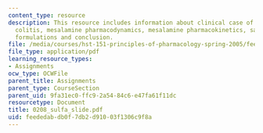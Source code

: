 ```yaml
---
content_type: resource
description: This resource includes information about clinical case of ulcerative
  colitis, mesalamine pharmacodynamics, mesalamine pharmacokinetics, safer mesalamine
  formulations and conclusion.
file: /media/courses/hst-151-principles-of-pharmacology-spring-2005/feededabdb0f7db2d91003f1306c9f8a_0208_sulfa_slide.pdf
file_type: application/pdf
learning_resource_types:
- Assignments
ocw_type: OCWFile
parent_title: Assignments
parent_type: CourseSection
parent_uid: 9fa31ec0-ffc9-2a54-84c6-e47fa61f11dc
resourcetype: Document
title: 0208_sulfa_slide.pdf
uid: feededab-db0f-7db2-d910-03f1306c9f8a
---
```

